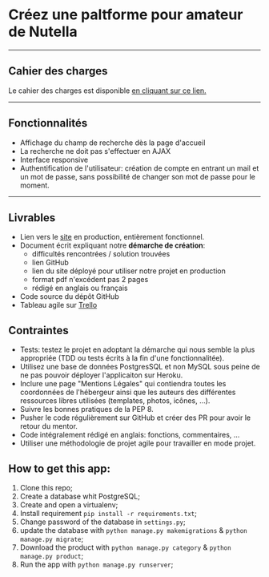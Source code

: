 # Créez une paltforme pour amateur de Nutella
***

## Cahier des charges
Le cahier des charges est disponible <a href="https://s3-eu-west-1.amazonaws.com/course.oc-static.com/projects/DAPython_P8/Cahier_des_charges.zip"> en cliquant sur ce lien.</a>

***
## Fonctionnalités
* Affichage du champ de recherche dès la page d'accueil
* La recherche ne doit pas s'effectuer en AJAX
* Interface responsive
* Authentification de l'utilisateur: création de compte en entrant un mail et un mot de passe, sans possibilité de changer son mot de passe pour le moment.

***
## Livrables
* Lien vers le <a href="https://leshtroumpfpurbeurre.herokuapp.com/">site</a> en production, entièrement fonctionnel.
* Document écrit expliquant notre __démarche de création__:
  * difficultés rencontrées / solution trouvées
  * lien GitHub
  * lien du site déployé pour utiliser notre projet en production
  * format pdf n'excédent pas 2 pages
  * rédigé en anglais ou français
* Code source du dépôt GitHub
* Tableau agile sur <a href="https://trello.com/b/T00arpyO/pur-beurre">Trello</a>

## Contraintes
* Tests: testez le projet en adoptant la démarche qui nous semble la plus appropriée (TDD ou tests écrits à la fin d'une fonctionnalitée).
* Utilisez une base de données PostgresSQL et non MySQL sous peine de ne pas pouvoir déployer l'applicaiton sur Heroku.
* Inclure une page "Mentions Légales" qui contiendra toutes les coordonnées de l'hébergeur ainsi que les auteurs des différentes ressources libres utilisées (templates, photos, icônes, ...).
* Suivre les bonnes pratiques de la PEP 8.
* Pusher le code régulièrement sur GitHub et créer des PR pour avoir le retour du mentor.
* Code intégralement rédigé en anglais: fonctions, commentaires, ...
* Utiliser une méthodologie de projet agile pour travailler en mode projet.

## How to get this app:
1. Clone this repo;
2. Create a database whit PostgreSQL;
3. Create and open a virtualenv;
4. Install requirement ```pip install -r requirements.txt```;
5. Change password of the database in ```settings.py```;
6. update the database with ```python manage.py makemigrations``` & ```python manage.py migrate```;
7. Download the product with ```python manage.py category``` & ```python manage.py product```;
8. Run the app with ```python manage.py runserver```;